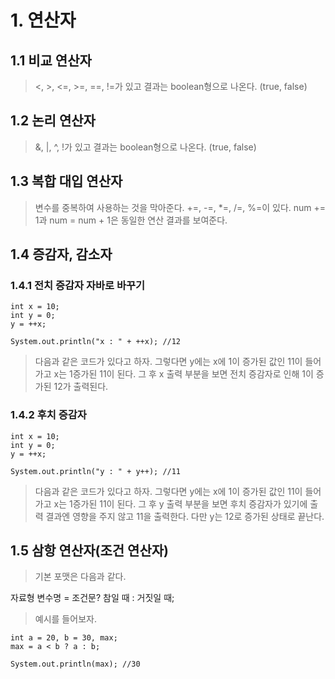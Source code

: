 # 1. 연산자

## 1.1 비교 연산자
><, >, <=, >=, ==, !=가 있고 결과는 boolean형으로 나온다. (true, false) 

## 1.2 논리 연산자
>&, |, ^, !가 있고 결과는 boolean형으로 나온다. (true, false)

## 1.3 복합 대입 연산자
>변수를 중복하여 사용하는 것을 막아준다.
>+=, -=, *=, /=, %=이 있다. num += 1과 num = num + 1은 동일한 연산 결과를 보여준다.

## 1.4 증감자, 감소자
### 1.4.1 전치 증감자 자바로 바꾸기
    int x = 10;
    int y = 0;
    y = ++x;
    
    System.out.println("x : " + ++x); //12

>다음과 같은 코드가 있다고 하자. 그렇다면 y에는 x에 1이 증가된 값인 11이 들어가고 x는 1증가된 11이 된다. 그 후 x 출력 부분을 보면 전치 증감자로 인해 1이 증가된 12가 출력된다. 

### 1.4.2 후치 증감자
    int x = 10;
    int y = 0;
    y = ++x;
    
    System.out.println("y : " + y++); //11

>다음과 같은 코드가 있다고 하자. 그렇다면 y에는 x에 1이 증가된 값인 11이 들어가고 x는 1증가된 11이 된다. 그 후 y 출력 부분을 보면 후치 증감자가 있기에 출력 결과엔 영향을 주지 않고 11을 출력한다. 다만 y는 12로 증가된 상태로 끝난다.

## 1.5 삼항 연산자(조건 연산자)
>기본 포맷은 다음과 같다.

자료형 변수명 = 조건문? 참일 때 : 거짓일 때;

>예시를 들어보자.

    int a = 20, b = 30, max;
    max = a < b ? a : b;

    System.out.println(max); //30
